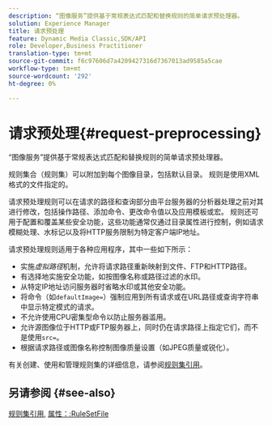 ```yaml
---
description: “图像服务”提供基于常规表达式匹配和替换规则的简单请求预处理器。
solution: Experience Manager
title: 请求预处理
feature: Dynamic Media Classic,SDK/API
role: Developer,Business Practitioner
translation-type: tm+mt
source-git-commit: f6c97606d7a4209427316d7367013ad9585a5cae
workflow-type: tm+mt
source-wordcount: '292'
ht-degree: 0%

---
```



# 请求预处理{#request-preprocessing}

“图像服务”提供基于常规表达式匹配和替换规则的简单请求预处理器。

规则集合（规则集）可以附加到每个图像目录，包括默认目录。 规则是使用XML格式的文件指定的。

请求预处理规则可以在请求的路径和查询部分由平台服务器的分析器处理之前对其进行修改，包括操作路径、添加命令、更改命令值以及应用模板或宏。 规则还可用于配置和覆盖某些安全功能，这些功能通常仅通过目录属性进行控制，例如请求模糊处理、水标记以及将HTTP服务限制为特定客户端IP地址。

请求预处理规则适用于各种应用程序，其中一些如下所示：

* 实施&#x200B;*虚拟路径*&#x200B;机制，允许将请求路径重新映射到文件、FTP和HTTP路径。
* 有选择地实施安全功能，如按图像名称或路径过滤的水印。
* 从特定IP地址访问服务器时省略水印或其他安全功能。
* 将命令（如`defaultImage=`）强制应用到所有请求或在URL路径或查询字符串中显示特定模式的请求。
* 不允许使用CPU密集型命令以防止服务器滥用。
* 允许源图像位于HTTP或FTP服务器上，同时仍在请求路径上指定它们，而不是使用`src=`。
* 根据请求路径或图像名称控制图像质量设置（如JPEG质量或锐化）。

有关创建、使用和管理规则集的详细信息，请参阅[规则集引用](../../../../../is-api/image-catalog/image-serving-api-ref/c-image-catalog-reference/c-rule-set-reference/c-rule-set-reference.md#concept-3e5058cf3507470b82cac638df23ea8e)。

## 另请参阅 {#see-also}

[规则集引用](../../../../../is-api/image-catalog/image-serving-api-ref/c-image-catalog-reference/c-rule-set-reference/c-rule-set-reference.md#concept-3e5058cf3507470b82cac638df23ea8e), [属性：:RuleSetFile](../../../../../is-api/image-catalog/image-serving-api-ref/c-image-catalog-reference/c-overview/c-file-formats/r-rule-set-files.md#reference-3e54cb5f4d74411a84889fed056ac093)
